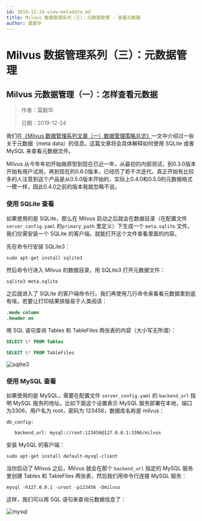 ```yaml
---
id: 2019-12-24-view-metadata.md
title: Milvus 数据管理系列（三）：元数据管理 - 查看元数据
author: 莫毅华
---
```


# Milvus 数据管理系列（三）：元数据管理

## Milvus 元数据管理（一）：怎样查看元数据

> 作者：莫毅华
>
> 日期：2019-12-24

我们在[《Milvus 数据管理系列文章（一）数据管理策略总览》](2019-11-08-data-management.md)一文中介绍过一些关于元数据（meta data）的信息。这篇文章将会具体解释如何使用 SQLite 或者 MySQL 来查看元数据文件。

Milvus 从今年年初开始做原型到现在已近一年，从最初的内部测试，到0.3.0版本开始有用户试用，再到现在的0.6.0版本，已经历了若干次迭代。真正开始有比较多的人注意到这个产品是从0.5.0版本开始的，实际上0.4.0和0.5.0的元数据格式一模一样，因此0.4.0之前的版本我就忽略不说。

### 使用 SQLite 查看

如果使用的是 SQLite，那么在 Milvus 启动之后就会在数据目录（在配置文件 `server_config.yaml` 的`primary_path` 里定义）下生成一个 `meta.sqlite` 文件。我们仅需安装一个 SQLite 的客户端，就能打开这个文件查看里面的内容。

先在命令行安装 SQLite3：

```shell
sudo apt-get install sqlite3
```

然后命令行进入 Milvus 的数据目录，用 SQLite3 打开元数据文件：

```shell
sqlite3 meta.sqlite
```

之后就进入了 SQLite 的客户端命令行。我们再使用几行命令来看看元数据里到底有啥。若要让打印结果排版易于人类阅读：

```sql
.mode column
.header on
```

用 SQL 语句查询 Tables 和 TableFiles 两张表的内容（大小写无所谓）：

```sql
SELECT \* FROM Tables
```
```sql
SELECT \* FROM TableFiles
```
![sqlite3](https://raw.githubusercontent.com/milvus-io/www.milvus.io/master/website/blog/assets/meta_manage/sqlite3.png)

### 使用 MySQL 查看

如果使用的是 MySQL，需要在配置文件 `server_config.yaml` 的 `backend_url` 指明 MySQL 服务的地址。比如下面这个设置表示 MySQL 服务部署在本地，端口为3306，用户名为 root，密码为 123456，数据库名称是 milvus：

```
db_config:

   backend_url: mysql://root:123456@127.0.0.1:3306/milvus
```

安装 MySQL 的客户端：

```shell
sudo apt-get install default-mysql-client
```

当你启动了 Milvus 之后，Milvus 就会在那个 `backend_url` 指定的 MySQL 服务里创建 Tables 和 TableFiles 两张表，然后我们用命令行连接 MySQL 服务：

```shell
mysql -h127.0.0.1 -uroot -p123456 -Dmilvus
```

这样，我们可以用 SQL 语句来查询元数据信息了：

![mysql](https://raw.githubusercontent.com/milvus-io/www.milvus.io/master/website/blog/assets/meta_manage/mysql.png)